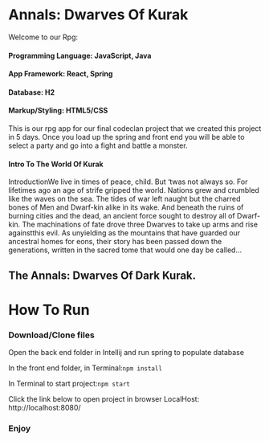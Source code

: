 # Annals: Dwarves Of Kurak

Welcome to our Rpg:

#### Programming Language: JavaScript, Java

#### App Framework: React, Spring

#### Database: H2

#### Markup/Styling: HTML5/CSS

This is our rpg app for our final codeclan project that we created this project in 5 days.
Once you load up the spring and front end you will be able to select a party and go into a fight and battle a monster.

#### Intro To The World Of Kurak
IntroductionWe live in times of peace, child. But ‘twas not always so. For lifetimes ago an age of strife gripped the world. 
Nations grew and crumbled like the waves on the sea. The tides of war left naught but the charred bones of Men and Dwarf-kin alike in its wake.
And beneath the ruins of burning cities and the dead, an ancient force sought to destroy all of Dwarf-kin. 
The machinations of fate drove three Dwarves to take up arms and rise againstthis evil.
As unyielding as the mountains that have guarded our ancestral homes for eons, 
their story has been passed down the generations, written in the sacred tome that would one day be called...
## The Annals: Dwarves Of Dark Kurak.



# How To Run
### Download/Clone files

Open the back end folder in Intellij and run spring to populate database

In the front end folder, in Terminal:`npm install`

In Terminal to start project:`npm start`


Click the link below to open project in browser
LocalHost: http://localhost:8080/



### Enjoy
